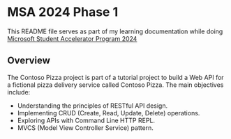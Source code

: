 # MSA 2024 Phase 1

This README file serves as part of my learning documentation while doing [Microsoft Student Accelerator Program 2024](https://github.com/NZMSA/2024-Phase-1)

## Overview

The Contoso Pizza project is part of a tutorial project to build a Web API for a fictional pizza delivery service called Contoso Pizza. The main objectives include:

- Understanding the principles of RESTful API design.
- Implementing CRUD (Create, Read, Update, Delete) operations.
- Exploring APIs with Command Line HTTP REPL.
- MVCS (Model View Controller Service) pattern.


